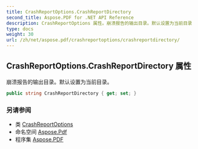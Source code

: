 ```yaml
---
title: CrashReportOptions.CrashReportDirectory
second_title: Aspose.PDF for .NET API Reference
description: CrashReportOptions 属性。崩溃报告的输出目录。默认设置为当前目录
type: docs
weight: 30
url: /zh/net/aspose.pdf/crashreportoptions/crashreportdirectory/
---
```

## CrashReportOptions.CrashReportDirectory 属性

崩溃报告的输出目录。默认设置为当前目录。

```csharp
public string CrashReportDirectory { get; set; }
```

### 另请参阅

* 类 [CrashReportOptions](../)
* 命名空间 [Aspose.Pdf](../../../aspose.pdf/)
* 程序集 [Aspose.PDF](../../../)